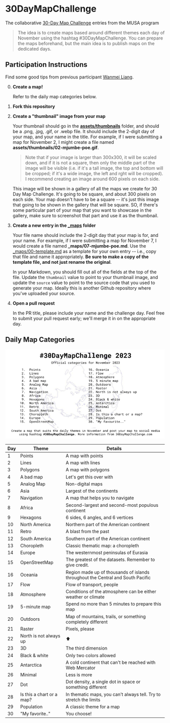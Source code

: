 # 30DayMapChallenge
The collaborative [30-Day Map Challenge](https://30daymapchallenge.com/) entries from the MUSA program

> The idea is to create maps based around different themes each day of November using the hashtag #30DayMapChallenge. You can prepare the maps beforehand, but the main idea is to publish maps on the dedicated days.

## Participation Instructions

Find some good tips from previous participant [Wanmei Liang](https://www.linkedin.com/pulse/30daymapchallenge-reflection-wanmei-liang/).

0.  **Create a map!**

    Refer to the daily map categories below.
    
1.  **Fork this repository**

2.  **Create a "thumbnail" image from your map**

    Your thumbnail should go in the **[assets/thumbnails](assets/thumbnails/)** folder, and should be a .png, .jpg, .gif, or .webp file. It should include the 2-digit day of your map, and your name in the title. For example, if I were submitting a map for November 2, I might create a file named **assets/thumbnails/02-mjumbe-poe.gif**.

    > Note that if your image is larger than 300x300, it will be scaled down, and if it is not a square, then only the middle part of the image will be visible (i.e. if it's a tall image, the top and bottom will be cropped; if it's a wide image, the left and rght will be cropped). I recommend creating an image around 600 pixels on each side.

    This image will be shown in a gallery of all the maps we create for 30 Day Map Challenge. It's going to be square, and about 300 pixels on each side. Your map doesn't have to be a square -- it's just this image that going to be shown in the gallery that will be square. SO, if there's some particular part of your map that you want to showcase in the gallery, make sure to screenshot that part and use it as the thumbnail.

3.  **Create a new entry in the [_maps](_maps/) folder**

    Your file name should include the 2-digit day that your map is for, and your name. For example, if I were submitting a map for November 7, I would create a file named **_maps/07-mjumbe-poe.md**. Use the [_maps/00-template.md](_maps/00-template.md) as a template for your own entry -- i.e., copy that file and name it appropriately. **Be sure to make a copy of the template file, and not just rename the original**.

    In your Markdown, you should fill out all of the fields at the top of the file. Update the `thumbnail` value to point to your thumbnail image, and update the `source` value to point to the source code that you used to generate your map. Ideally this is another Github repository where you've uploaded your source.

4.  **Open a pull request**

    In the PR title, please include your name and the challenge day. Feel free to submit your pull request early; we'll merge it in on the appropriate day.

## Daily Map Categories

![30-Day Map Challenge official categories](assets/img/30dmc-2023.png)

| Day | Theme | Details |
|-----|-------|---------|
| 1 | Points | A map with points |
| 2 | Lines | A map with lines |
| 3 | Polygons | A map with polygons |
| 4 | A bad map | Let's get this over with |
| 5 | Analog Map | Non-digital maps |
| 6 | Asia | Largest of the continents |
| 7 | Navigation | A map that helps you to navigate |
| 8 | Africa | Second-largest and second-most populous continent |
| 9 | Hexagons | 6 sides, 6 angles, and 6 vertices |
| 10 | North America | Northern part of the American continent |
| 11 | Retro | A blast from the past |
| 12 | South America | Southern part of the American continent |
| 13 | Choropleth | Classic thematic map: a choropleth |
| 14 | Europe | The westernmost peninsulas of Eurasia |
| 15 | OpenStreetMap | The greatest of the datasets. Remember to give credit. |
| 16 | Oceania | Region made up of thousands of islands throughout the Central and South Pacific |
| 17 | Flow | Flow of transport, people |
| 18 | Atmosphere | Conditions of the atmosphere can be either weather or climate |
| 19 | 5-minute map | Spend no more than 5 minutes to prepare this map |
| 20 | Outdoors | Map of mountains, trails, or something completely different |
| 21 | Raster | Pixels, please |
| 22 | North is not always up | ⬆️ |
| 23 | 3D | The third dimension |
| 24 | Black & white | Only two colors allowed |
| 25 | Antarctica | A cold continent that can't be reached with Web Mercator |
| 26 | Minimal | Less is more |
| 27 | Dot | Dot density, a single dot in space or something different |
| 28 | Is this a chart or a map? | In thematic maps, you can't always tell. Try to stretch the limits |
| 29 | Population | A classic theme for a map |
| 30 | "My favorite.." | You choose! |